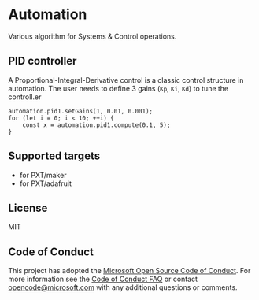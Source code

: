 # Automation

Various algorithm for Systems & Control operations.

## PID controller

A Proportional-Integral-Derivative control is a classic control structure in automation.
The user needs to define 3 gains (``Kp``, ``Ki``, ``Kd``) to tune the controll.er

```blocks
automation.pid1.setGains(1, 0.01, 0.001);
for (let i = 0; i < 10; ++i) {
    const x = automation.pid1.compute(0.1, 5);
}
```

## Supported targets

* for PXT/maker
* for PXT/adafruit

## License

MIT

## Code of Conduct

This project has adopted the [Microsoft Open Source Code of Conduct](https://opensource.microsoft.com/codeofconduct/). For more information see the [Code of Conduct FAQ](https://opensource.microsoft.com/codeofconduct/faq/) or contact [opencode@microsoft.com](mailto:opencode@microsoft.com) with any additional questions or comments.
